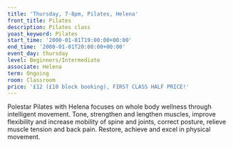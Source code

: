 ```yaml
---
title: 'Thursday, 7-8pm, Pilates, Helena'
front_title: Pilates
description: Pilates class
yoast_keyword: Pilates
start_time: '2000-01-01T19:00:00+00:00'
end_time: '2000-01-01T20:00:00+00:00'
event_day: thursday
level: Beginners/Intermediate
associate: Helena
term: Ongoing
room: Classroom
price: '£12 (£10 block booking), FIRST CLASS HALF PRICE!'
---
```

Polestar Pilates with Helena focuses on whole body wellness through intelligent movement. Tone, strengthen and lengthen muscles, improve flexibility and increase mobility of spine and joints, correct posture, relieve muscle tension and back pain. Restore, achieve and excel in physical movement.
